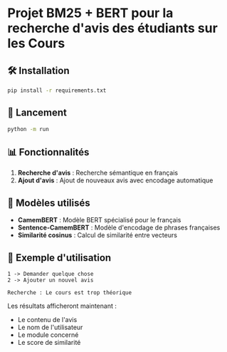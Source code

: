 # Projet BM25 + BERT pour la recherche d'avis des étudiants sur les Cours

## 🛠️ Installation

```bash
pip install -r requirements.txt
```

## 🚀 Lancement

```bash
python -m run
```

## 📊 Fonctionnalités

1. **Recherche d'avis** : Recherche sémantique en français
2. **Ajout d'avis** : Ajout de nouveaux avis avec encodage automatique

## 🔧 Modèles utilisés

- **CamemBERT** : Modèle BERT spécialisé pour le français
- **Sentence-CamemBERT** : Modèle d'encodage de phrases françaises
- **Similarité cosinus** : Calcul de similarité entre vecteurs

## 📝 Exemple d'utilisation

```
1 -> Demander quelque chose
2 -> Ajouter un nouvel avis

Recherche : Le cours est trop théorique
```

Les résultats afficheront maintenant :

- Le contenu de l'avis
- Le nom de l'utilisateur
- Le module concerné
- Le score de similarité
